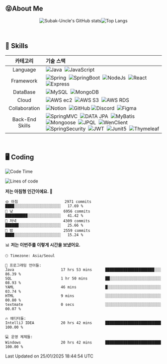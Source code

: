 ##  😝About Me
<div align="center">
<!-- ![Subak-Uncle's GitHub stats](https://github-readme-stats-sigma-five.vercel.app/api?username=Subak-Uncle&show_icons=true&theme=gruvbox) -->

![Subak-Uncle's GitHub stats](https://github-readme-stats.vercel.app/api?username=Subak-Uncle&show_icons=true&theme=radical)![Top Langs](https://github-readme-stats-sigma-five.vercel.app/api/top-langs/?username=Subak-Uncle&layout=compact&theme=graywhite)

</div>

<br>

## 🐾 Skills

<div align="center">
  
|카테고리|기술 스택|
|:---:|:---|
|Language|![Java](https://img.shields.io/badge/Java-007396?style=flat)&nbsp; ![JavaScript](https://img.shields.io/badge/JavaScript-F7DF1E?style=flat&logo=javascript&logoColor=white)|
|Framework|![Spring](https://img.shields.io/badge/Spring-6DB33F?style=flat&logo=spring&logoColor=white)&nbsp; ![SpringBoot](https://img.shields.io/badge/SpringBoot-6DB33F?style=flat&logo=springboot&logoColor=white)&nbsp; ![NodeJs](https://img.shields.io/badge/Node.js-339933?style=flat&logo=Node.js&logoColor=white)&nbsp; ![React](https://img.shields.io/badge/React.js-61DAFB?style=flat&logo=React&logoColor=black)&nbsp; ![Express](https://img.shields.io/badge/Express-000000?style=flat&logo=Express&logoColor=white)|
|DataBase|![MySQL](https://img.shields.io/badge/MySQL-4479A1?style=flat&logo=MySQL&logoColor=white)&nbsp; ![MongoDB](https://img.shields.io/badge/MongoDB-47A248?style=flat&logo=MongoDB&logoColor=white)|
|Cloud|![AWS ec2](https://img.shields.io/badge/EC2-FF9900?style=flat&logo=amazonec2&logoColor=white)&nbsp; ![AWS S3](https://img.shields.io/badge/S3-569A31?style=flat&logo=amazons3&logoColor=white)&nbsp; ![AWS RDS](https://img.shields.io/badge/RDS-527FFF?style=flat&logo=amazonrds&logoColor=white)|
|Collaboration|![Notion](https://img.shields.io/badge/notion-000000?style=flat&logo=Notion&logoColor=white)&nbsp; ![GitHub](https://img.shields.io/badge/Github-181717?style=flat&logo=github&logoColor=white) ![Discord](https://img.shields.io/badge/Discord-5865F2?style=flat&logo=discord&logoColor=white)&nbsp; ![Figma](https://img.shields.io/badge/Figma-F24E1E?style=flat&logo=figma&logoColor=white)|
|Back-End Skills|![SpringMVC](https://img.shields.io/badge/SpringMVC-6DB33F?style=flat)&nbsp; ![DATA JPA](https://img.shields.io/badge/DATA_JPA-AA344D?style=flat)&nbsp; ![MyBatis](https://img.shields.io/badge/MyBatis-000000?style=flat)&nbsp; ![Mongoose](https://img.shields.io/badge/Mongoose-880000?style=flat&logo=mongoose&logoColor=white)&nbsp; ![JPQL](https://img.shields.io/badge/JPQL-46C3D0?style=flat)&nbsp; ![WenClient](https://img.shields.io/badge/WebClient-FECC00?style=flat)&nbsp; ![SpringSecurity](https://img.shields.io/badge/SpringSecurity-6DB33F?style=flat&logo=springsecurity&logoColor=white)&nbsp; ![JWT](https://img.shields.io/badge/JWT-000000?style=flat&logo=jsonwebtokens&logoColor=white)&nbsp; ![Junit5](https://img.shields.io/badge/Junit5-25A162?style=flat&logo=junit5&logoColor=white)&nbsp; ![Thymeleaf](https://img.shields.io/badge/Thymeleaf-005F0F?style=flat&logo=thymeleaf&logoColor=white)|

</div>

<br />

## 🖥️ Coding

<!--START_SECTION:waka-->
![Code Time](http://img.shields.io/badge/Code%20Time-735%20hrs%2023%20mins-blue)

![Lines of code](https://img.shields.io/badge/%EC%A0%80%EB%8A%94%20%EC%97%AC%ED%83%9C%EA%B9%8C%EC%A7%80%20-17.8%20million%20%EC%A4%84%EC%9D%98%20%EC%BD%94%EB%93%9C%EB%A5%BC%20%EC%9E%91%EC%84%B1%ED%96%88%EC%96%B4%EC%9A%94.-blue)

**저는 아침형 인간이에요. 🐤** 

```text
🌞 아침                     2971 commits        ████░░░░░░░░░░░░░░░░░░░░░   17.69 % 
🌆 낮　                     6956 commits        ██████████░░░░░░░░░░░░░░░   41.42 % 
🌃 저녁                     4309 commits        ██████░░░░░░░░░░░░░░░░░░░   25.66 % 
🌙 밤　                     2559 commits        ████░░░░░░░░░░░░░░░░░░░░░   15.24 % 
```


📊 **저는 이번주를 이렇게 시간을 보냈어요.** 

```text
🕑︎ Timezone: Asia/Seoul

💬 프로그래밍 언어들: 
Java                     17 hrs 53 mins      ██████████████████████░░░   86.39 % 
SQL                      1 hr 50 mins        ██░░░░░░░░░░░░░░░░░░░░░░░   08.93 % 
YAML                     46 mins             █░░░░░░░░░░░░░░░░░░░░░░░░   03.74 % 
HTML                     9 mins              ░░░░░░░░░░░░░░░░░░░░░░░░░   00.80 % 
textmate                 0 secs              ░░░░░░░░░░░░░░░░░░░░░░░░░   00.07 % 

🔥 에디터들: 
IntelliJ IDEA            20 hrs 42 mins      █████████████████████████   100.00 % 

💻 운영 체제들: 
Windows                  20 hrs 42 mins      █████████████████████████   100.00 % 
```


 Last Updated on 25/01/2025 18:44:54 UTC
<!--END_SECTION:waka-->

<!--
## 🎬 Projects
|프로젝트 명|프로젝트 소개|사용기술|기간|홈페이지|
|:---:|:---:|:---:|:---:|:---:|
|[MBTI <br> 자판기](https://github.com/MTVS-Server/finalProject)|12가지의 2지 선다형 질문으로 사용자의 MBTI를 도출해주는 서비스|![java](https://img.shields.io/badge/Java-11-3876BF?style=flat)&nbsp;![jsp](https://img.shields.io/badge/JSP-ED7D31?style=flat) <br> ![Servlet](https://img.shields.io/badge/Servlet-F8BDEB?style=flat)&nbsp;|2023.06.09 ~ 2023.06.12| - |
| [어드레감디?](https://github.com/MTVS-third-study/adregamdi) | 제주도 여행 플래너 사이트 | ![java](https://img.shields.io/badge/Java-11-3876BF?style=flat)&nbsp; ![spring](https://img.shields.io/badge/Spring-5.2.9-3CB371?style=flat)&nbsp; ![springBoot](https://img.shields.io/badge/SpringBoot-2.7.13-3CB371?style=flat)&nbsp; ![DATA JPA](https://img.shields.io/badge/JPA-2.7.13-AA344D?style=flat)&nbsp; ![MyBatis](https://img.shields.io/badge/MyBatis-3.5.13-000000?style=flat)&nbsp;  ![Junit5](https://img.shields.io/badge/Junit5-5.9.1-25A162?style=flat&logo=junit5&logoColor=white)&nbsp; ![Thymeleaf](https://img.shields.io/badge/Thymeleaf-3.0.15-005F0F?style=flat&logo=thymeleaf&logoColor=white)&nbsp; ![MySQL](https://img.shields.io/badge/MySQL-8.0.28-4479A1?style=flat&logo=mysql&logoColor=white)|2023.07.10 ~ 2023.07.31|http://adregamdi.site(중지)|
|[러닝하이](https://github.com/cca-ffodregamdi) | 전국 러닝 코스 추천 사이트 | ![java](https://img.shields.io/badge/Java-17-3876BF?style=flat)&nbsp; ![spring](https://img.shields.io/badge/Spring-6.0.8-3CB371?style=flat)&nbsp; ![SpringBoot](https://img.shields.io/badge/SpringBoot-3.0.6-3CB371?style=flat)&nbsp; ![SpringSecurity](https://img.shields.io/badge/SpringSecurity-6.0.3-6DB33F?style=flat&logo=springsecurity&logoColor=white)&nbsp; ![JWT](https://img.shields.io/badge/JWT-000000?style=flat&logo=jsonwebtokens&logoColor=white)&nbsp; ![DATA JPA](https://img.shields.io/badge/JPA-2.7.15-AA344D?style=flat)&nbsp; ![MyBatis](https://img.shields.io/badge/MyBatis-3.0.2-000000?style=flat)&nbsp;  ![Junit5](https://img.shields.io/badge/Junit5-5.9.1-25A162?style=flat&logo=junit5&logoColor=white)&nbsp; ![MySQL](https://img.shields.io/badge/MySQL-8.0.28-4479A1?style=flat&logo=mysql&logoColor=white)&nbsp; ![MongoDB](https://img.shields.io/badge/MongoDB-4.8.1-47A248?style=flat&logo=MongoDB&logoColor=white) | 2023.08.01 ~ 진행중 | https://running-hi.com |
|[입국 시뮬레이션](https://github.com/Subak-Uncle/english-education)|[미드나잇캠프] - 미국 입국 시뮬레이션을 통한 영어 교육 게임|![nodeJs](https://img.shields.io/badge/NodeJs-18.17.12-339933?style=flat&logo=nodedotjs&logoColor=white)&nbsp; ![nodemon](https://img.shields.io/badge/Nodemon-3.0.1-76D04B?style=flat&logo=nodemon&logoColor=white)&nbsp; ![dotenv](https://img.shields.io/badge/.env-16.3.1-ECD53F?style=flat&logo=dotenv&logoColor=white)&nbsp; ![axios](https://img.shields.io/badge/Axios-1.5.0-5A29E4?style=flat&logo=axios&logoColor=white)&nbsp; ![MySQL](https://img.shields.io/badge/MySQL-8.0.28-4479A1?style=flat&logo=mysql&logoColor=white)|2023.08.29 ~ 2023.08.31| https://youtu.be/iqg74JcQpQM |
| [커플 AI 사진 생성](https://github.com/hot-gamza) | 생성형 AI를 활용한 커플 이미지 생성 사이트 | ![java](https://img.shields.io/badge/Java-11-3876BF?style=flat)&nbsp; ![spring](https://img.shields.io/badge/Spring-5.2.9-3CB371?style=flat)&nbsp; ![SpringBoot](https://img.shields.io/badge/SpringBoot-2.7.15-3CB371?style=flat)&nbsp; ![SpringSecurity](https://img.shields.io/badge/SpringSecurity-5.7.10-6DB33F?style=flat&logo=springsecurity&logoColor=white)&nbsp; ![JWT](https://img.shields.io/badge/JWT-000000?style=flat&logo=jsonwebtokens&logoColor=white)&nbsp; ![DATA JPA](https://img.shields.io/badge/JPA-3.0.5-AA344D?style=flat)&nbsp; ![WenClient](https://img.shields.io/badge/WebClient-FECC00?style=flat)&nbsp; ![Junit5](https://img.shields.io/badge/Junit5-5.9.1-25A162?style=flat&logo=junit5&logoColor=white)&nbsp; ![MySQL](https://img.shields.io/badge/MySQL-8.0.28-4479A1?style=flat&logo=mysql&logoColor=white) |2023.09.01 ~ 2023.09.27|https://loveloveshot.com(중지)|
|[도로 위 성동구](https://github.com/fixplzz)| [피우다 프로젝트 - 성동구 공공서비스 해결 SW] 시설물 관리, 간편 QR 코드 케어 서비스 | ![java](https://img.shields.io/badge/Java-17-3876BF?style=flat)&nbsp; ![spring](https://img.shields.io/badge/Spring-6.0.8-3CB371?style=flat)&nbsp; ![SpringBoot](https://img.shields.io/badge/SpringBoot-3.0.6-3CB371?style=flat)&nbsp; ![SpringSecurity](https://img.shields.io/badge/SpringSecurity-6.0.3-6DB33F?style=flat&logo=springsecurity&logoColor=white)&nbsp; ![JWT](https://img.shields.io/badge/JWT-000000?style=flat&logo=jsonwebtokens&logoColor=white)&nbsp; ![DATA JPA](https://img.shields.io/badge/JPA-2.7.15-AA344D?style=flat)&nbsp; ![MyBatis](https://img.shields.io/badge/MyBatis-3.0.2-000000?style=flat)&nbsp;  ![Junit5](https://img.shields.io/badge/Junit5-5.9.1-25A162?style=flat&logo=junit5&logoColor=white)&nbsp; ![MySQL](https://img.shields.io/badge/MySQL-8.0.28-4479A1?style=flat&logo=mysql&logoColor=white)&nbsp; | 2023.10.01 ~ 2023.11.30 | - |
-->

<!-- 
|[랜덤 버거<br>만들기](https://github.com/mtvs-server-second-study/random-burger)|4단계를 거쳐 복불복 재료를 선택하여<br>만드는 랜덤 버거 텍스트 게임|![java](https://img.shields.io/badge/Java-11-3876BF?style=flat)&nbsp; ![spring](https://img.shields.io/badge/Spring-5.2.9-3CB371?style=flat)&nbsp;|2023.06.16 ~ 2023.06.20| - |
|[DEVELNOM](https://github.com/mtvs-server-second-study/developer-agency)|개발자 소개 사이트|![java](https://img.shields.io/badge/Java-11-3876BF?style=flat)&nbsp; ![spring](https://img.shields.io/badge/Spring-5.2.9-3CB371?style=flat)&nbsp; ![SpringBoot](https://img.shields.io/badge/SpringBoot-2.7.12-3CB371?style=flat)&nbsp; ![MySQL](https://img.shields.io/badge/MySQL-8.0.33-4479A1?style=flat&logo=mysql&logoColor=white) |2023.06.21 ~ 2023.06.29| - |
|[닮은 연예인 찾기]|네이버 Clova Face Recognition, TMDB API를 활용한 닮은 연예인 사진 찾기 사이트||2023.07.07 ~ 2023.07.09| - | 

-->



